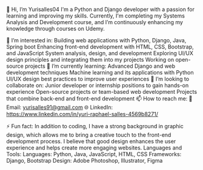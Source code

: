 👋 Hi, I’m Yurisalles04
I'm a Python and Django developer with a passion for learning and improving my skills. Currently, I'm completing my Systems Analysis and Development course, and I’m continuously enhancing my knowledge through courses on Udemy.

👀 I’m interested in:
Building web applications with Python, Django, Java, Spring boot
Enhancing front-end development with HTML, CSS, Bootstrap, and JavaScript
System analysis, design, and development
Exploring UI/UX design principles and integrating them into my projects
Working on open-source projects
🌱 I’m currently learning:
Advanced Django and web development techniques
Machine learning and its applications with Python
UI/UX design best practices to improve user experiences
💞️ I’m looking to collaborate on:
Junior developer or internship positions to gain hands-on experience
Open-source projects or team-based web development
Projects that combine back-end and front-end development
📫 How to reach me:
📧 Email: yurisalles91@gmail.com
🌐 LinkedIn: https://www.linkedin.com/in/yuri-raphael-salles-4569b8271/



⚡ Fun fact:
In addition to coding, I have a strong background in graphic design, which allows me to bring a creative touch to the front-end development process. I believe that good design enhances the user experience and helps create more engaging websites.
Languages and Tools:
Languages: Python, Java, JavaScript, HTML, CSS
Frameworks: Django, Bootstrap
Design: Adobe Photoshop, Illustrator, Figma

